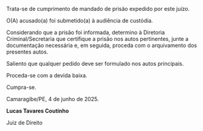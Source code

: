 Trata-se de cumprimento de mandado de prisão expedido por este juízo.

O(A) acusado(a) foi submetido(a) à audiência de custódia.

Considerando que a prisão foi informada, determino à Diretoria
Criminal/Secretaria que certifique a prisão nos autos pertinentes, junte
a documentação necessária e, em seguida, proceda com o arquivamento dos
presentes autos.

Saliento que qualquer pedido deve ser formulado nos autos principais.

Proceda-se com a devida baixa.

Cumpra-se.

Camaragibe/PE, 4 de junho de 2025.

**Lucas Tavares Coutinho**

Juiz de Direito
